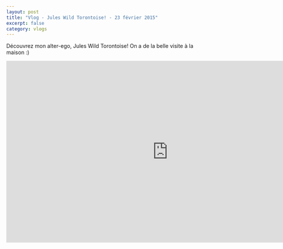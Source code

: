 ```yaml
---
layout: post
title: "Vlog - Jules Wild Torontoise! - 23 février 2015"
excerpt: false
category: vlogs
---
```


Découvrez mon alter-ego, Jules Wild Torontoise! On a de la belle visite à la maison :)

<iframe width="853" height="480" src="https://www.youtube.com/embed/Y7SsGxXCDpY" frameborder="0" allowfullscreen></iframe>
